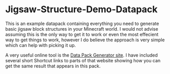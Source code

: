 # Jigsaw-Structure-Demo-Datapack

This is an example datapack containing everything you need to generate basic jigsaw block structures in your Minecraft world.
I would not advise assuming this is the only way to get it to work or even the most effecient way to get things to work, however I do believe the approach is very simple which can help with picking it up.

A very useful online tool is the [Data Pack Generator site](https://misode.github.io/). I have included several short Shortcut links to parts of that website showing how you can get the same result that appears in this pack.
